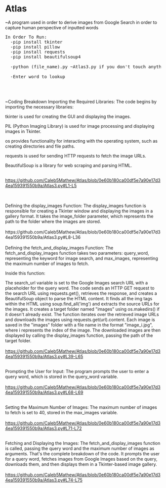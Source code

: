 # Atlas
~A program used in order to derive images from Google Search in order to capture human perspective of inputted words
<pre>
In Order To Run:  
  -pip install tkinter
  -pip install pillow
  -pip install requests
  -pip install beautifulsoup4
  
  -python (file_name).py ~Atlas3.py if you don't touch anything~
  
  -Enter word to lookup

</pre>
<br />
<br />
~Coding Breakdown
Importing the Required Libraries:
The code begins by importing the necessary libraries:

   tkinter is used for creating the GUI and displaying the images.
   
   PIL (Python Imaging Library) is used for image processing and displaying images in Tkinter.
   
   os provides functionality for interacting with the operating system, such as creating directories and file paths.
    
   requests is used for sending HTTP requests to fetch the image URLs.
    
   BeautifulSoup is a library for web scraping and parsing HTML.
<br />
<br />
   
    
https://github.com/Caleb5Mathew/Atlas/blob/0e60b180ca00df5e7a90e17d34ea159391550b9a/Atlas3.py#L1-L5

<br />
<br />
Defining the display_images Function:
    The display_images function is responsible for creating a Tkinter window and displaying the images in a gallery format. It takes the image_folder parameter, which represents the path to the       folder where the images are stored.
<br />
<br />
https://github.com/Caleb5Mathew/Atlas/blob/0e60b180ca00df5e7a90e17d34ea159391550b9a/Atlas3.py#L8-L36

<br />
<br />
Defining the fetch_and_display_images Function:
    The fetch_and_display_images function takes two parameters: query_word, representing the keyword for image search, and max_images, representing the maximum number of images to fetch.

  Inside this function:

   The search_url variable is set to the Google Images search URL with a placeholder for the query word.
    The code sends an HTTP GET request to the search URL using requests.get(), retrieves the response, and creates a BeautifulSoup object to parse the HTML content.
    It finds all the img tags within the HTML using soup.find_all('img') and extracts the source URLs for the images.
    It creates a target folder named "images" using os.makedirs() if it doesn't already exist.
    The function iterates over the retrieved image URLs and downloads the images using requests.get(url).content. Each image is saved in the "images" folder with a file name in the format             "image_i.jpg", where i represents the index of the image.
    The downloaded images are then displayed by calling the display_images function, passing the path of the target folder.
<br />
<br />
https://github.com/Caleb5Mathew/Atlas/blob/0e60b180ca00df5e7a90e17d34ea159391550b9a/Atlas3.py#L39-L65
<br />
<br />

Prompting the User for Input:
    The program prompts the user to enter a query word, which is stored in the query_word variable.
<br />
<br />
https://github.com/Caleb5Mathew/Atlas/blob/0e60b180ca00df5e7a90e17d34ea159391550b9a/Atlas3.py#L68-L69
<br />
<br />

Setting the Maximum Number of Images:
    The maximum number of images to fetch is set to 40, stored in the max_images variable.
<br />
<br />
https://github.com/Caleb5Mathew/Atlas/blob/0e60b180ca00df5e7a90e17d34ea159391550b9a/Atlas3.py#L71-L72
<br />
<br />

Fetching and Displaying the Images:
    The fetch_and_display_images function is called, passing the query word and the maximum number of images as arguments.
    That's the complete breakdown of the code. It prompts the user for a query word, fetches images from Google Images based on the query, downloads them, and then displays them in a Tkinter-based      image gallery.
<br />
<br />
https://github.com/Caleb5Mathew/Atlas/blob/0e60b180ca00df5e7a90e17d34ea159391550b9a/Atlas3.py#L74-L75
